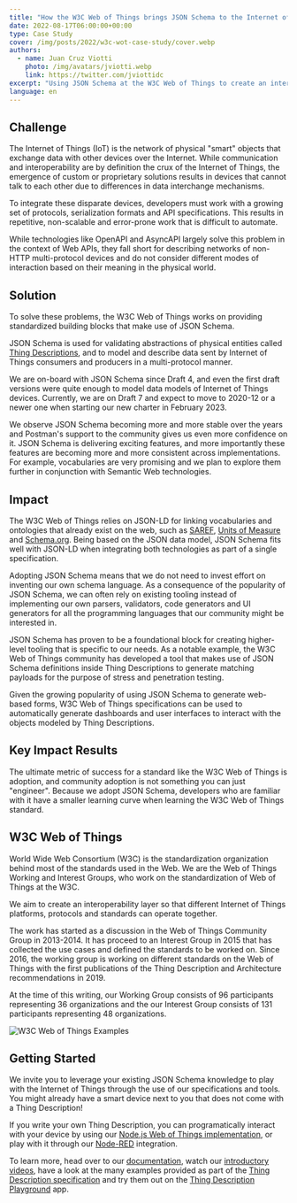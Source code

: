 ```yaml
---
title: "How the W3C Web of Things brings JSON Schema to the Internet of Things"
date: 2022-08-17T06:00:00+00:00
type: Case Study
cover: /img/posts/2022/w3c-wot-case-study/cover.webp
authors:
  - name: Juan Cruz Viotti
    photo: /img/avatars/jviotti.webp
    link: https://twitter.com/jviottidc
excerpt: "Using JSON Schema at the W3C Web of Things to create an interoperability layer so that different IoT platforms, protocols and standards can operate together"
language: en
---
```


## Challenge

The Internet of Things (IoT) is the network of physical "smart" objects that
exchange data with other devices over the Internet. While communication and
interoperability are by definition the crux of the Internet of Things, the
emergence of custom or proprietary solutions results in devices that cannot
talk to each other due to differences in data interchange mechanisms.

To integrate these disparate devices, developers must work with a growing set
of protocols, serialization formats and API specifications. This results in
repetitive, non-scalable and error-prone work that is difficult to automate.

While technologies like OpenAPI and AsyncAPI largely solve this problem in the
context of Web APIs, they fall short for describing networks of non-HTTP
multi-protocol devices and do not consider different modes of interaction based
on their meaning in the physical world.

## Solution

To solve these problems, the W3C Web of Things works on providing standardized
building blocks that make use of JSON Schema.

JSON Schema is used for validating abstractions of physical entities called
[Thing Descriptions][thing-description], and to model and describe data sent by
Internet of Things consumers and producers in a multi-protocol manner.

We are on-board with JSON Schema since Draft 4, and even the first draft
versions were quite enough to model data models of Internet of Things devices.
Currently, we are on Draft 7 and expect to move to 2020-12 or a newer one when
starting our new charter in February 2023.

We observe JSON Schema becoming more and more stable over the years and
Postman's support to the community gives us even more confidence on it. JSON
Schema is delivering exciting features, and more importantly these features are
becoming more and more consistent across implementations.  For example,
vocabularies are very promising and we plan to explore them further in
conjunction with Semantic Web technologies.

## Impact

The W3C Web of Things relies on JSON-LD for linking vocabularies and ontologies
that already exist on the web, such as [SAREF][saref], [Units of
Measure][units-of-measure] and [Schema.org][schema-org]. Being based on the
JSON data model, JSON Schema fits well with JSON-LD when integrating both
technologies as part of a single specification.

Adopting JSON Schema means that we do not need to invest effort on inventing
our own schema language. As a consequence of the popularity of JSON Schema, we
can often rely on existing tooling instead of implementing our own parsers,
validators, code generators and UI generators for all the programming languages
that our community might be interested in.

JSON Schema has proven to be a foundational block for creating higher-level
tooling that is specific to our needs. As a notable example, the W3C Web of
Things community has developed a tool that makes use of JSON Schema definitions
inside Thing Descriptions to generate matching payloads for the purpose of
stress and penetration testing.

Given the growing popularity of using JSON Schema to generate web-based forms,
W3C Web of Things specifications can be used to automatically generate
dashboards and user interfaces to interact with the objects modeled by Thing
Descriptions.

## Key Impact Results

The ultimate metric of success for a standard like the W3C Web of Things is
adoption, and community adoption is not something you can just "engineer".
Because we adopt JSON Schema, developers who are familiar with it have a
smaller learning curve when learning the W3C Web of Things standard.

## W3C Web of Things

World Wide Web Consortium (W3C) is the standardization organization behind most
of the standards used in the Web. We are the Web of Things Working and Interest
Groups, who work on the standardization of Web of Things at the W3C.

We aim to create an interoperability layer so that different Internet of Things
platforms, protocols and standards can operate together.

The work has started as a discussion in the Web of Things Community Group in
2013-2014.  It has proceed to an Interest Group in 2015 that has collected the
use cases and defined the standards to be worked on. Since 2016, the working
group is working on different standards on the Web of Things with the first
publications of the Thing Description and Architecture recommendations in 2019.

At the time of this writing, our Working Group consists of 96 participants
representing 36 organizations and the our Interest Group consists of 131
participants representing 48 organizations. 

![W3C Web of Things Examples](/blog/img/posts/2022/w3c-wot-case-study/wot-examples.webp)

## Getting Started

We invite you to leverage your existing JSON Schema knowledge to play with the
Internet of Things through the use of our specifications and tools. You might
already have a smart device next to you that does not come with a Thing
Description!

If you write your own Thing Description, you can programatically interact with
your device by using our [Node.js Web of Things
implementation](https://github.com/eclipse/thingweb.node-wot), or play with it
through our [Node-RED](https://www.youtube.com/watch?v=oAcYbJ6P9bU)
integration.

To learn more, head over to our
[documentation](https://www.w3.org/WoT/documentation/), watch our [introductory
videos](https://www.w3.org/WoT/videos/), have a look at the many examples
provided as part of the [Thing Description specification](thing-description)
and try them out on the [Thing Description
Playground](http://plugfest.thingweb.io/playground/) app.

[thing-description]: https://www.w3.org/TR/2020/REC-wot-thing-description-20200409/
[saref]: https://saref.etsi.org
[units-of-measure]: https://bioportal.bioontology.org/ontologies/UO
[schema-org]: https://schema.org
